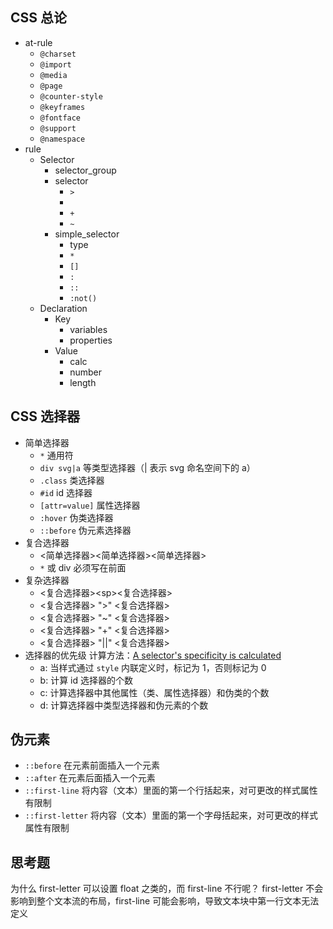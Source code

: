 ## CSS 总论

- at-rule
  - `@charset`
  - `@import`
  - `@media`
  - `@page`
  - `@counter-style`
  - `@keyframes`
  - `@fontface`
  - `@support`
  - `@namespace`
- rule
  - Selector
    - selector_group
    - selector
      - `>`
      - ` `
      - `+`
      - `~`
    - simple_selector
      - type
      - `*`
      - `[]`
      - `:`
      - `::`
      - `:not()`
  - Declaration
    - Key
      - variables
      - properties
    - Value
      - calc
      - number
      - length

## CSS 选择器

- 简单选择器
  - `*` 通用符
  - `div svg|a` 等类型选择器（| 表示 svg 命名空间下的 a）
  - `.class` 类选择器
  - `#id` id 选择器
  - `[attr=value]` 属性选择器
  - `:hover` 伪类选择器
  - `::before` 伪元素选择器
- 复合选择器
  - <简单选择器><简单选择器><简单选择器>
  - `*` 或 div 必须写在前面
- 复杂选择器
  - <复合选择器>\<sp\><复合选择器>
  - <复合选择器> ">" <复合选择器>
  - <复合选择器> "~" <复合选择器>
  - <复合选择器> "+" <复合选择器>
  - <复合选择器> "||" <复合选择器>
- 选择器的优先级
  计算方法：[A selector's specificity is calculated](https://www.w3.org/TR/2009/CR-CSS2-20090908/cascade.html#specificity)
  - a: 当样式通过 `style` 内联定义时，标记为 1，否则标记为 0
  - b: 计算 id 选择器的个数
  - c: 计算选择器中其他属性（类、属性选择器）和伪类的个数
  - d: 计算选择器中类型选择器和伪元素的个数

## 伪元素

- `::before` 在元素前面插入一个元素
- `::after` 在元素后面插入一个元素
- `::first-line` 将内容（文本）里面的第一个行括起来，对可更改的样式属性有限制
- `::first-letter` 将内容（文本）里面的第一个字母括起来，对可更改的样式属性有限制


## 思考题
为什么 first-letter 可以设置 float 之类的，而 first-line 不行呢？
first-letter 不会影响到整个文本流的布局，first-line 可能会影响，导致文本块中第一行文本无法定义